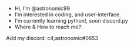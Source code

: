 - Hi, I’m @astronomic99
- I’m interested in coding, and user-interface.
- I’m currently learning python!, soon discord.py
- Where & How to reach me?:

Add my discord: c4;astronomic#0653

<!---
astronomic99/astronomic99 is a ✨ special ✨ repository because its `README.md` (this file) appears on your GitHub profile.
You can click the Preview link to take a look at your changes.
--->
